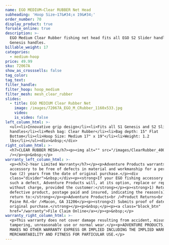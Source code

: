 ```yaml
---
name: EGO MEDIUM—Clear RUBBER Net Head
subheading: 'Hoop Size—17&#34;x 19&#34;'
order_number: 70
display_product: true
forsale_online: true
description: >-
  EGO Medium Clear Rubber fishing net head fits all EGO S2 Slider handles and S1
  Genesis handles.
billable_weight: 17
categories:
  - medium-hoop
price: 49.99
sku: 72067A
show_as_crosssells: false
tag_color:
tag_text:
filter_handle:
filter_hoop: hoop_medium
filter_mesh: mesh_clear_rubber
slides:
  - title: EGO MEDIUM Clear Rubber Net
    image: /images/72067A_EGO_M_CRubber_1160x533.jpg
    video:
    is_video: false
left_column_html: >-
  <ul><li>Innovative grip design</li><li>Fits all S1 Genesis and S2 Slider
  handles</li><li>Mesh bag: Clear Rubber</li><li>Bag depth: 15" Flat
  Bottom</li><li>Hoop Size: Medium 17" x 19"</li><li>Weight: 1.2
  lbs</li></ul><div>&nbsp;</div>
right_column_html: >-
  <h7>CLEAR RUBBER MESH</h7><p><img alt="" src="/images/ClearRubber_400x150.jpg"
  /></p><p>&nbsp;</p>
warranty_left_column_html: >-
  <p><h7>2-Year Limited Warranty</h7></p><p>Adventure Products warrants your EGO
  accessory to be free of defects in material and workmanship for a period of
  two (2) years from the date of original purchase.</p><div
  class="divider">&nbsp;</div><p><strong>If your EGO fishing accessory exhibits
  such a defect, Adventure Products will, at its option, replace or repair it
  without charge, provided the customer:</strong></p><p><strong>1) Returns the
  defective product, postage paid and insured, indicating the reason(s) for the
  return to:</strong></p><p>Adventure Products<br />Product Returns<br />889 Guy
  Paine Rd.<br />Macon, GA 31206</p><p><strong>2) Submits proof of date of
  original purchase.</strong></p><p>&nbsp;</p><p><a class="block_btn"
  href="/warranty">File Claim Online</a></p><p>&nbsp;</p>
warranty_right_column_html: >-
  <p>This warranty does not cover damage resulting from accident, misuse, abuse,
  tampering, unreasonable use or normal wear.</p><p>ADVENTURE PRODUCTS, INC.
  MAKES NO OTHER WARRANTY EXPRESS OR IMPLIED INCLUDING THE IMPLIED WARRANTIES OF
  MERCHANTABILITY AND FITNESS FOR PARTICULAR USE.</p>
---
```

